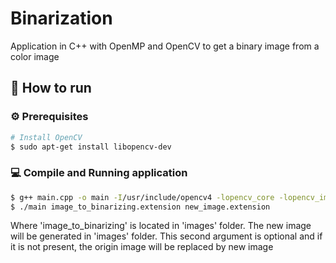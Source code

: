 # Binarization
Application in C++ with OpenMP and OpenCV to get a binary image from a color image

## :construction_worker: How to run

### :gear: Prerequisites

```bash
# Install OpenCV
$ sudo apt-get install libopencv-dev
```
### 💻 Compile and Running application
```bash
$ g++ main.cpp -o main -I/usr/include/opencv4 -lopencv_core -lopencv_imgcodecs -lopencv_highgui -fopenmp
$ ./main image_to_binarizing.extension new_image.extension
```
Where 'image_to_binarizing' is located in 'images' folder.
The new image will be generated in 'images' folder.
This second argument is optional and if it is not present,
the origin image will be replaced by new image
